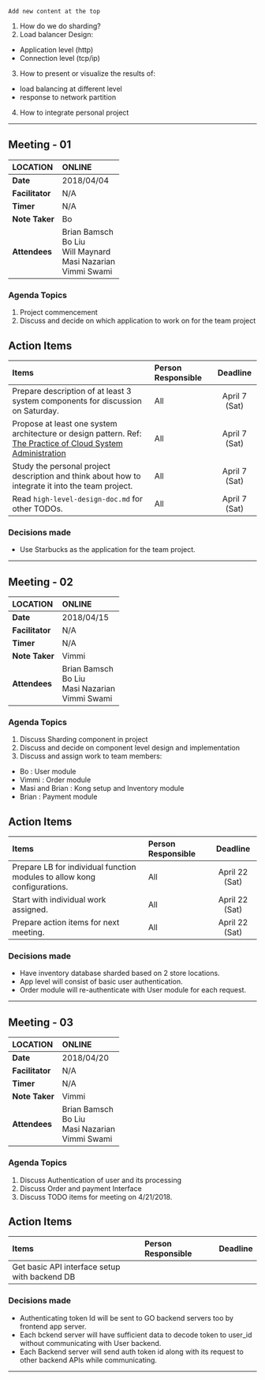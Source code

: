  `Add new content at the top`
1. How do we do sharding?
2. Load balancer Design:
  - Application level (http)
  - Connection level (tcp/ip)
3. How to present or visualize the results of:
  - load balancing at different level
  - response to network partition
4. How to integrate personal project

---

## Meeting - 01

| LOCATION | ONLINE |
|:----|:----|
| **Date** | 2018/04/04 |
| **Facilitator** | N/A |
| **Timer** | N/A |
| **Note Taker** | Bo |
| **Attendees** | Brian Bamsch<br>Bo Liu<br>Will Maynard<br>Masi Nazarian<br>Vimmi Swami<br> |

### Agenda Topics
1. Project commencement
2. Discuss and decide on which application to work on for the team project

## Action Items
| Items | Person Responsible  | Deadline |
| :---- | :------------------ | :---:|
| Prepare description of at least 3 system components for discussion on Saturday. | All | April 7 (Sat) |
| Propose at least one system architecture or design pattern. Ref: [The Practice of Cloud System Administration ](http://ptgmedia.pearsoncmg.com/images/9780321943187/samplepages/9780321943187.pdf) | All | April 7 (Sat) |
| Study the personal project description and think about how to integrate it into the team project. | All | April 7 (Sat) |
| Read `high-level-design-doc.md` for other TODOs. | All | April 7 (Sat) |

### Decisions made
- Use Starbucks as the application for the team project.


---

## Meeting - 02

| LOCATION | ONLINE |
|:----|:----|
| **Date** | 2018/04/15 |
| **Facilitator** | N/A |
| **Timer** | N/A |
| **Note Taker** | Vimmi |
| **Attendees** | Brian Bamsch<br>Bo Liu<br>Masi Nazarian<br>Vimmi Swami<br> |

### Agenda Topics
1. Discuss Sharding component in project 
2. Discuss and decide on component level design and implementation 
3. Discuss and assign work to team members:
- Bo : User module 
- Vimmi : Order module 
- Masi and Brian : Kong setup and Inventory module
- Brian : Payment module  

## Action Items
| Items | Person Responsible  | Deadline |
| :---- | :------------------ | :---:|
| Prepare LB for individual function modules to allow kong configurations. | All | April 22 (Sat) |
| Start with individual work assigned. | All | April 22 (Sat) |
| Prepare action items for next meeting. | All | April 22 (Sat) |

### Decisions made
- Have inventory database sharded based on 2 store locations.
- App level will consist of basic user authentication.
- Order module will re-authenticate with User module for each request.


---
## Meeting - 03

| LOCATION | ONLINE |
|:----|:----|
| **Date** | 2018/04/20 |
| **Facilitator** | N/A |
| **Timer** | N/A |
| **Note Taker** | Vimmi |
| **Attendees** | Brian Bamsch<br>Bo Liu<br>Masi Nazarian<br>Vimmi Swami<br> |

### Agenda Topics
1. Discuss Authentication of user and its processing 
2. Discuss Order and payment Interface 
3. Discuss TODO items for meeting on 4/21/2018.
 

## Action Items
| Items | Person Responsible  | Deadline |
| :---- | :------------------ | :---:|
| Get basic API interface setup with backend DB

### Decisions made
- Authenticating token Id will be sent to GO backend servers too by frontend app server.
- Each bckend server will have sufficient data to decode token to user_id without communicating with User backend.
- Each Backend server will send auth token id along with its request to other backend APIs while communicating.


---
